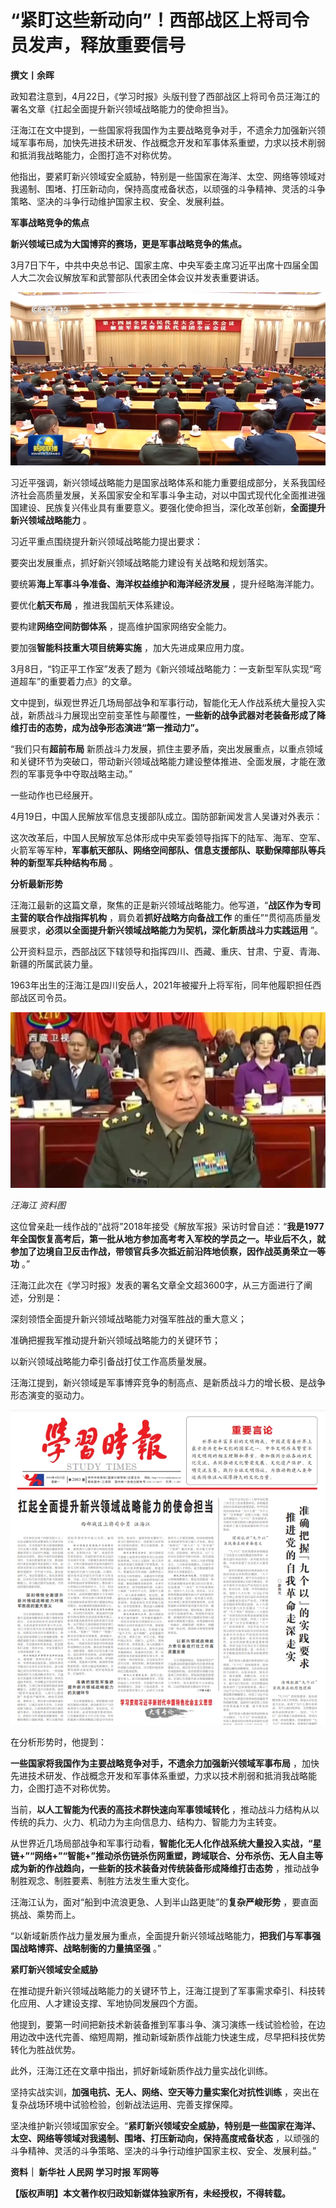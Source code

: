 # “紧盯这些新动向”！西部战区上将司令员发声，释放重要信号

**撰文丨余晖**

政知君注意到，4月22日，《学习时报》头版刊登了西部战区上将司令员汪海江的署名文章《扛起全面提升新兴领域战略能力的使命担当》。

汪海江在文中提到，一些国家将我国作为主要战略竞争对手，不遗余力加强新兴领域军事布局，加快先进技术研发、作战概念开发和军事体系重塑，力求以技术削弱和抵消我战略能力，企图打造不对称优势。

他指出，要紧盯新兴领域安全威胁，特别是一些国家在海洋、太空、网络等领域对我遏制、围堵、打压新动向，保持高度戒备状态，以顽强的斗争精神、灵活的斗争策略、坚决的斗争行动维护国家主权、安全、发展利益。

**军事战略竞争的焦点**

**新兴领域已成为大国博弈的赛场，更是军事战略竞争的焦点。**

3月7日下午，中共中央总书记、国家主席、中央军委主席习近平出席十四届全国人大二次会议解放军和武警部队代表团全体会议并发表重要讲话。

![ddf2f2683438abdd10390eb82926cc56.jpg](https://raw.githubusercontent.com/qqhsx/qqnews_image/main/2024/04/22/“紧盯这些新动向”！西部战区上将司令员发声，释放重要信号/ddf2f2683438abdd10390eb82926cc56.jpg)

习近平强调，新兴领域战略能力是国家战略体系和能力重要组成部分，关系我国经济社会高质量发展，关系国家安全和军事斗争主动，对以中国式现代化全面推进强国建设、民族复兴伟业具有重要意义。要强化使命担当，深化改革创新，**全面提升新兴领域战略能力**
。

习近平重点围绕提升新兴领域战略能力提出要求：

要突出发展重点，抓好新兴领域战略能力建设有关战略和规划落实。

要统筹**海上军事斗争准备、海洋权益维护和海洋经济发展** ，提升经略海洋能力。

要优化**航天布局** ，推进我国航天体系建设。

要构建**网络空间防御体系** ，提高维护国家网络安全能力。

要加强**智能科技重大项目统筹实施** ，加大先进成果应用力度。

3月8日，“钧正平工作室”发表了题为《新兴领域战略能力：一支新型军队实现“弯道超车”的重要着力点》的文章。

文中提到，纵观世界近几场局部战争和军事行动，智能化无人作战系统大量投入实战，新质战斗力展现出空前变革性与颠覆性，**一些新的战争武器对老装备形成了降维打击的态势，成为战争形态演进“第一推动力”。**

“我们只有**超前布局**
新质战斗力发展，抓住主要矛盾，突出发展重点，以重点领域和关键环节为突破口，带动新兴领域战略能力建设整体推进、全面发展，才能在激烈的军事竞争中夺取战略主动。”

一些动作也已经展开。

4月19日，中国人民解放军信息支援部队成立。国防部新闻发言人吴谦对外表示：

这次改革后，中国人民解放军总体形成中央军委领导指挥下的陆军、海军、空军、火箭军等军种，**军事航天部队、网络空间部队、信息支援部队、联勤保障部队等兵种的新型军兵种结构布局**
。

**分析最新形势**

汪海江最新的这篇文章，聚焦的正是新兴领域战略能力。他写道，“**战区作为专司主营的联合作战指挥机构** ，肩负着**抓好战略方向备战工作**
的重任”“贯彻高质量发展要求，**必须以全面提升新兴领域战略能力为契机，深化新质战斗力实践运用** ”。

公开资料显示，西部战区下辖领导和指挥四川、西藏、重庆、甘肃、宁夏、青海、新疆的所属武装力量。

1963年出生的汪海江是四川安岳人，2021年被擢升上将军衔，同年他履职担任西部战区司令员。

![f60f2b0bde92a741c21c34e63c48486f.jpg](https://raw.githubusercontent.com/qqhsx/qqnews_image/main/2024/04/22/“紧盯这些新动向”！西部战区上将司令员发声，释放重要信号/f60f2b0bde92a741c21c34e63c48486f.jpg)

_汪海江 资料图_

这位曾亲赴一线作战的“战将”2018年接受《解放军报》采访时曾自述：“**我是1977年全国恢复高考后，第一批从地方参加高考考入军校的学员之一。毕业后不久，就参加了边境自卫反击作战，带领官兵多次抵近前沿阵地侦察，因作战英勇荣立一等功**
。”

汪海江此次在《学习时报》发表的署名文章全文超3600字，从三方面进行了阐述，分别是：

深刻领悟全面提升新兴领域战略能力对强军胜战的重大意义；

准确把握我军推动提升新兴领域战略能力的关键环节；

以新兴领域战略能力牵引备战打仗工作高质量发展。

汪海江提到，新兴领域是军事博弈竞争的制高点、是新质战斗力的增长极、是战争形态演变的驱动力。

![037c33591a804f667331addbfc6e0988.jpg](https://raw.githubusercontent.com/qqhsx/qqnews_image/main/2024/04/22/“紧盯这些新动向”！西部战区上将司令员发声，释放重要信号/037c33591a804f667331addbfc6e0988.jpg)

在分析形势时，他提到：

**一些国家将我国作为主要战略竞争对手，不遗余力加强新兴领域军事布局**
，加快先进技术研发、作战概念开发和军事体系重塑，力求以技术削弱和抵消我战略能力，企图打造不对称优势。

当前，**以人工智能为代表的高技术群快速向军事领域转化** ，推动战斗力结构从以传统的兵力、火力、机动力为主向信息力、结构力、智能力为主转变。

从世界近几场局部战争和军事行动看，**智能化无人化作战系统大量投入实战，“星链+”“网络+”“智能+”推动杀伤链杀伤网重塑，跨域联合、分布杀伤、无人自主等成为新的作战趋向，一些新的技术装备对传统装备形成降维打击态势**
，推动战争制胜观念、制胜要素、制胜方法发生重大变化。

汪海江认为，面对“船到中流浪更急、人到半山路更陡”的**复杂严峻形势** ，要直面挑战、乘势而上。

“以新域新质作战力量发展为重点，全面提升新兴领域战略能力，**把我们与军事强国战略博弈、战略制衡的力量搞坚强** 。”

**紧盯新兴领域安全威胁**

在推动提升新兴领域战略能力的关键环节上，汪海江提到了军事需求牵引、科技转化应用、人才建设支撑、军地协同发展四个方面。

他提到，要第一时间把新技术新装备推到军事斗争、演习演练一线试验检验，在边用边改中迭代完善、缩短周期，推动新域新质作战能力快速生成，尽早把科技优势转化为胜战优势。

此外，汪海江还在文章中指出，抓好新域新质作战力量实战化训练。

坚持实战实训，**加强电抗、无人、网络、空天等力量实案化对抗性训练** ，突出在复杂战场环境中试验检验，创新战法运用、完善支撑保障。

坚决维护新兴领域国家安全。“**紧盯新兴领域安全威胁，特别是一些国家在海洋、太空、网络等领域对我遏制、围堵、打压新动向，保持高度戒备状态**
，以顽强的斗争精神、灵活的斗争策略、坚决的斗争行动维护国家主权、安全、发展利益。”

**资料｜ 新华社 人民网 学习时报 军网等**

**【版权声明】本文著作权归政知新媒体独家所有，未经授权，不得转载。**


